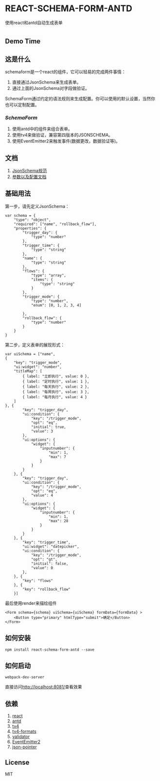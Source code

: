# REACT-SCHEMA-FORM-ANTD

使用react和antd自动生成表单
#
## Demo Time

## 这是什么
schemaform是一个react的组件，它可以轻易的完成两件事情：
1. 直接通过JsonSchema来生成表单。 
2. 通过上面的JsonSchema对字段做验证。

SchemaForm通过约定的语法规则来生成配置。你可以使用的默认设置，当然你也可以定制配置。

### *SchemaForm*
1. 使用antd中的组件来组合表单。
2. 使用tv4来做验证，兼容第四版本的JSONSCHEMA。
3. 使用EventEmitter2来触发事件(数据更改，数据验证等)。

## 文档

1. [JsonSchema规范](http://json-schema.org/)
2. [参数以及配置文档](https://github.com/nick121212/react-schema-form-antd/docs/index.md)

## 基础用法
第一步，请先定义JsonSchema：
```
var schema = {
    "type": "object",
    "required": ["name", "rollback_flow"],
    "properties": {
        "trigger_day": {
            "type": "number"
        },
        "trigger_time": {
            "type": "string"
        },
        "name": {
            "type": "string"
        },
        "flows": {
            "type": "array",
            "items": {
                "type": "string"
            }
        },
        "trigger_mode": {
            "type": "number",
            "enum": [0, 1, 2, 3, 4]

        },
        "rollback_flow": {
            "type": "number"
        }
    }
}
```
第二步，定义表单的展现形式：
```
var uiSchema = ["name", 
{
    "key": "trigger_mode",
    "ui:widget": "number",
    "titleMap": [
        { label: "立即执行", value: 0 },
        { label: "定时执行", value: 1 },
        { label: "每天执行", value: 2 },
        { label: "每周执行", value: 3 },
        { label: "每月执行", value: 4 }
    ]
}, {
        "key": "trigger_day",
        "ui:condition": {
            "key": "/trigger_mode",
            "opt": "eq",
            "initial": true,
            "value": 3
        },
        "ui:options": {
            "widget": {
                "inputnumber": {
                    "min": 1,
                    "max": 7
                }
            }
        }
    }, {
        "key": "trigger_day",
        "ui:condition": {
            "key": "/trigger_mode",
            "opt": "eq",
            "value": 4
        },
        "ui:options": {
            "widget": {
                "inputnumber": {
                    "min": 1,
                    "max": 28
                }
            }
        }
    }, {
        "key": "trigger_time",
        "ui:widget": "datepicker",
        "ui:condition": {
            "key": "/trigger_mode",
            "opt": "gt",
            "initial": false,
            "value": 0
        },
    }, {
        "key": "flows"
    }, {
        "key": "rollback_flow"
    }]
```

最后使用render来描绘组件
```
<Form schema={schema} uiSchema={uiSchema} formData={formData} >
    <Button type="primary" htmlType="submit">确定</Button>
</Form>
```

## 如何安装

```
npm install react-schema-form-antd --save
```

## 如何启动
```
webpack-dev-server
```
直接访问[http://localhost:8081/](http://localhost:8081/)查看效果

## 依赖
1. [react](https://github.com/facebook/react)
2. [antd](https://github.com/ant-design/ant-design)
3. [tv4](https://github.com/geraintluff/tv4)
4. [tv4-formats](https://github.com/ikr/tv4-formats)
5. [validator](https://github.com/chriso/validator.js)
6. [EventEmitter2](https://github.com/asyncly/EventEmitter2)
7. [json-pointer](https://github.com/manuelstofer/json-pointer)

## License
MIT